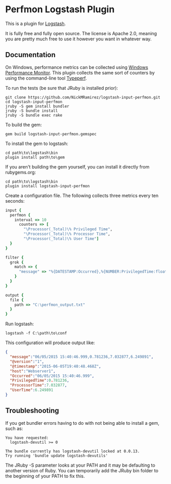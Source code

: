 # Perfmon Logstash Plugin

This is a plugin for [Logstash](https://github.com/elastic/logstash).

It is fully free and fully open source. The license is Apache 2.0, meaning you are pretty much free to use it however you want in whatever way.

## Documentation

On Windows, performance metrics can be collected using [Windows Performance Monitor](https://technet.microsoft.com/en-us/library/cc749249.aspx).
This plugin collects the same sort of counters by using the command-line tool [Typeperf](https://technet.microsoft.com/en-us/library/bb490960.aspx).

To run the tests (be sure that JRuby is installed prior):
```
git clone https://github.com/NickMRamirez/logstash-input-perfmon.git
cd logstash-input-perfmon
jruby -S gem install bundler
jruby -S bundle install
jruby -S bundle exec rake
```

To build the gem:
```
gem build logstash-input-perfmon.gemspec
```

To install the gem to logstash:
```
cd path\to\logstash\bin
plugin install path\to\gem
```

If you aren't building the gem yourself, you can install it directly from rubygems.org:
```
cd path\to\logstash\bin
plugin install logstash-input-perfmon
```
	
Create a configuration file. The following collects three metrics every ten seconds:
```ruby
input {
  perfmon {
	interval => 10 
	  counters => [
		"\Processor(_Total)\% Privileged Time",
		"\Processor(_Total)\% Processor Time", 
		"\Processor(_Total)\% User Time"]
  }
}

filter {
  grok {
	match => {
	  "message" => "%{DATESTAMP:Occurred},%{NUMBER:PrivilegedTime:float},%{NUMBER:ProcessorTime:float},%{NUMBER:UserTime:float}"
	}
  }
}

output {
  file {
	path => "C:\perfmon_output.txt"
  }
}
```
Run logstash:
```
logstash -f C:\path\to\conf
```

This configuration will produce output like:
```json
{
  "message":"06/05/2015 15:40:46.999,0.781236,7.032877,6.249891",
  "@version":"1",
  "@timestamp":"2015-06-05T19:40:48.468Z",
  "host":"Webserver1",
  "Occurred":"06/05/2015 15:40:46.999",
  "PrivilegedTime":0.781236,
  "ProcessorTime":7.032877,
  "UserTime":6.249891
}
```

## Troubleshooting

If you get bundler errors having to do with not being able to install a gem, such as:
```
You have requested:
  logstash-devutil >= 0
  
The bundle currently has logstash-devutil locked at 0.0.13.
Try running 'bundle update logstash-devutils'
```
The JRuby -S parameter looks at your PATH and it may be defaulting to another version of Ruby. 
You can temporarily add the JRuby bin folder to the beginning of your PATH to fix this.